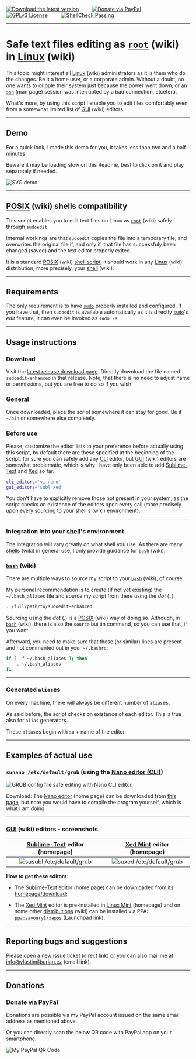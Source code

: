 [![Download the latest version](https://img.shields.io/badge/Download-Latest%20version-orange)](https://github.com/burianvlastimil/sudoedit-enhanced/releases/latest) &nbsp; &nbsp; &nbsp; &nbsp; [![Donate via PayPal](https://img.shields.io/badge/Donate%20%24-via%20PayPal-%23013088)](https://github.com/burianvlastimil/sudoedit-enhanced#donations) &nbsp; &nbsp; &nbsp; &nbsp; [![GPLv3 License](https://img.shields.io/badge/License-GPLv3-blue.svg)](https://github.com/burianvlastimil/sudoedit-enhanced/blob/master/LICENSE) &nbsp; &nbsp; &nbsp; &nbsp; [![ShellCheck Passing](https://img.shields.io/badge/ShellCheck-Passing-brightgreen)](https://github.com/burianvlastimil/sudoedit-enhanced)

***

# Safe text files editing as [`root`](https://en.wikipedia.org/wiki/Superuser#Unix_and_Unix-like) (wiki) in [Linux](https://en.wikipedia.org/wiki/Linux) (wiki)

This topic might interest all [Linux](https://en.wikipedia.org/wiki/Linux) (wiki) administrators as it is them who do the changes. Be it a home user, or a corporate admin. Without a doubt, no one wants to cripple their system just because the power went down, or an [`ssh`](https://linux.die.net/man/1/ssh) (man page) session was interrupted by a bad connection, etcetera.

What's more, by using this script I enable you to edit files comfortably even from a somewhat limited list of [GUI](https://en.wikipedia.org/wiki/Graphical_user_interface) (wiki) editors.

***

## Demo

For a quick look, I made this demo for you, it takes less than two and a half minutes.

Beware it may be loading slow on this Readme, best to click on it and play separately if needed.

![SVG demo](https://www.vlastimilburian.cz/github_images/sudoedit-enhanced--demo-2021.svg)

***

## [POSIX](https://en.wikipedia.org/wiki/POSIX) (wiki) shells compatibility

This script enables you to edit text files on Linux as [`root`](https://en.wikipedia.org/wiki/Superuser#Unix_and_Unix-like) (wiki) safely through `sudoedit`.

Internal workings are that `sudoedit` copies the file into a temporary file, and overwrites the original file if, and only if, that file has successfuly been changed (saved) and the text editor properly exited.

It is a standard [POSIX](https://en.wikipedia.org/wiki/POSIX) (wiki) [shell script](https://en.wikipedia.org/wiki/Shell_script), it should work in any [Linux](https://en.wikipedia.org/wiki/Linux) (wiki) distribution; more precisely, your [shell](https://en.wikipedia.org/wiki/Unix_shell) (wiki).

***

## Requirements

The only requirement is to have [`sudo`](https://linux.die.net/man/8/sudo) properly installed and configured. If you have that, then `sudoedit` is available automatically as it is directly [`sudo`](https://linux.die.net/man/8/sudo)'s _edit_ feature, it can even be invoked as `sudo -e`.

***

## Usage instructions

### Download

Visit the [latest release download page](https://github.com/burianvlastimil/sudoedit-enhanced/releases/latest). Directly download the file named `sudoedit-enhanced` in that release. Note, that there is no need to adjust name or permissions, but you are free to do so if you wish.

### General

Once downloaded, place the script somewhere it can stay for good. Be it `~/bin` or somewhere else completely.

### Before use

Please, customize the editor lists to your preference before actually using this script, by default there are these specified at the beginning of the script, for sure you can safely add any [CLI](https://en.wikipedia.org/wiki/Command-line_interface) editor, but [GUI](https://en.wikipedia.org/wiki/Graphical_user_interface) (wiki) editors are somewhat problematic, which is why I have only been able to add [Sublime-Text](https://www.sublimetext.com/) and [Xed](https://github.com/linuxmint/xed) so far:

```bash
cli_editors='vi nano'
gui_editors='subl xed'
```

You don't have to explicitly remove those not present in your system, as the script checks on existence of the editors upon every call (more precisely upon every sourcing to your [shell](https://en.wikipedia.org/wiki/Unix_shell)'s (wiki) environment).

***

### Integration into your [shell](https://en.wikipedia.org/wiki/Unix_shell)'s environment

The integration will vary greatly on what shell you use. As there are many [shells](https://en.wikipedia.org/wiki/Unix_shell) (wiki) in general use, I only provide guidance for [`bash`](https://en.wikipedia.org/wiki/Bash_%28Unix_shell%29) (wiki).

### [`bash`](https://en.wikipedia.org/wiki/Bash_%28Unix_shell%29) (wiki)

There are multiple ways to source my script to your [`bash`](https://en.wikipedia.org/wiki/Bash_%28Unix_shell%29) (wiki), of course.

My personal recommendation is to create (if not yet existing) the `~/.bash_aliases` file and source my script from there using the _dot_ (`.`):

```bash
. /full/path/to/sudoedit-enhanced
```

Sourcing using the _dot_ (.) is a [POSIX](https://en.wikipedia.org/wiki/POSIX) (wiki) way of doing so. Although, in [`bash`](https://en.wikipedia.org/wiki/Bash_%28Unix_shell%29) (wiki), there is also the `source` builtin command, so you can use that, if you want.

Afterward, you need to make sure that these (or similar) lines are present and not commented out in your `~/.bashrc`:

```bash
if [ -f ~/.bash_aliases ]; then
    . ~/.bash_aliases
fi
```

***

### Generated `alias`es

On every machine, there will always be different number of `alias`es.

As said before, the script checks on existence of each editor. This is true also for `alias` generators.

These `alias`es begin with `su` + name of the editor.

***

## Examples of actual use

### `sunano /etc/default/grub` (using the [Nano editor (CLI)](https://www.nano-editor.org/))

![GRUB config file safe editing with Nano CLI editor](https://www.vlastimilburian.cz/github_images/sudoedit-enhanced--nano-2021.png)

Download: The [Nano editor](https://www.nano-editor.org/) (home page) can be downloaded from [this page](https://www.nano-editor.org/download.php), but note you would have to compile the program yourself, which is what I am doing.

***

### [GUI](https://en.wikipedia.org/wiki/Graphical_user_interface) (wiki) editors - screenshots

[Sublime-Text](https://www.sublimetext.com/) editor (homepage) |  [Xed Mint](https://community.linuxmint.com/software/view/xed) editor (homepage)
:-------------------------:|:-------------------------:
![susubl /etc/default/grub](https://www.vlastimilburian.cz/github_images/sudoedit-enhanced--susubl--2021-sep-29.png)  |  ![suxed /etc/default/grub](https://www.vlastimilburian.cz/github_images/sudoedit-enhanced--suxed--2021-sep-29.png)

**How to get these editors:**

- The [Sublime-Text](https://www.sublimetext.com/) editor (home page) can be downloaded from [its homepage/download](https://www.sublimetext.com/download);

- The [Xed Mint](https://community.linuxmint.com/software/view/xed) editor is pre-installed in [Linux Mint](https://linuxmint.com/) (homepage) and on some other [distributions](https://en.wikipedia.org/wiki/Linux_distribution) (wiki) can be installed via PPA: [`ppa:savoury1/xapps`](https://launchpad.net/~savoury1/+archive/ubuntu/xapps) (Launchpad link).

***

## Reporting bugs and suggestions

Please open a [new issue ticket](https://github.com/burianvlastimil/sudoedit-enhanced/issues/new) (direct link) or you can also mail me at [info@vlastimilburian.cz](mailto:info@vlastimilburian.cz) (email link).

***

## Donations

### Donate via PayPal

Donations are possible via my PayPal account issued on the same email address as mentioned above.

Or you can directly scan the below QR code with PayPal app on your smartphone.

![My PayPal QR Code](https://www.vlastimilburian.cz/github_images/paypal_qrcode.png)
